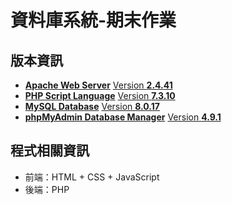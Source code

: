 # 資料庫系統-期末作業
## 版本資訊
- **[Apache Web Server](http://httpd.apache.org/)** [Version **2.4.41**](http://httpd.apache.org/)  
- **[PHP Script Language](http://www.php.net/)** [Version **7.3.10**](http://www.php.net/)  
- **[MySQL Database](http://www.mysql.com/)** [Version **8.0.17**](http://www.mysql.com/)  
- **[phpMyAdmin Database Manager](http://www.phpmyadmin.net/)** [Version **4.9.1**](http://www.phpmyadmin.net/)
## 程式相關資訊
- 前端：HTML + CSS + JavaScript
- 後端：PHP

